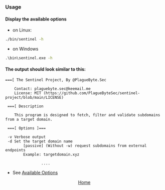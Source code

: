 ### Usage

#### Display the available options
- on Linux:
```bash
./bin/sentinel -h
``` 

- on Windows
```cmd
.\bin\sentinel.exe -h
```

#### The output should look similar to this:

```
===[ The Sentinel Project, By @PlagueByte.Sec
        
	Contact: plaguebyte.sec@keemail.me
	License: MIT (https://github.com/PlagueByteSec/sentinel-project/blob/main/LICENSE)
																		 
 ===[ Description

	This program is designed to fetch, filter and validate subdomains from a target domain.

 ===[ Options ]===

 -v	Verbose output
 -d	Set the target domain name
		[passive] (Without -w) request subdomains from external endpoints
		Example: targetdomain.xyz 

                ....
```

- See [Available Options](https://github.com/PlagueByteSec/sentinel-project/tree/main/assets/options.md#available-options) 

<div align="center">
<a href="https://plaguebytesec.github.io/sentinel-project">Home</a>
</div>